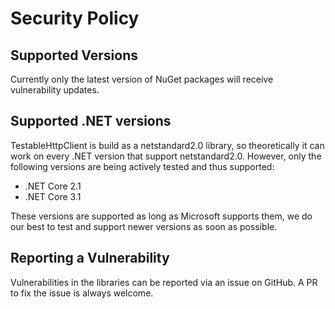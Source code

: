 # Security Policy

## Supported Versions

Currently only the latest version of NuGet packages will receive vulnerability updates.

## Supported .NET versions

TestableHttpClient is build as a netstandard2.0 library, so theoretically it can work on every .NET version that support netstandard2.0.
However, only the following versions are being actively tested and thus supported:

- .NET Core 2.1
- .NET Core 3.1

These versions are supported as long as Microsoft supports them, we do our best to test and support newer versions as soon as possible.

## Reporting a Vulnerability

Vulnerabilities in the libraries can be reported via an issue on GitHub. A PR to fix the issue is always welcome.
